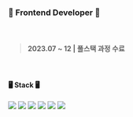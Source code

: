 ### 🌱 Frontend Developer 🌱
<br/>

> #### 2023.07 ~ 12 |  풀스택 과정 수료
<br/>

#### 🖥️ Stack 🖥️
<img src="https://img.shields.io/badge/HTML5-E34F26?style=for-the-badge&logo=html5&logoColor=fff"/> <img src="https://img.shields.io/badge/CSS3-1572B6?style=for-the-badge&logo=css3&logoColor=fff"/> <img src="https://img.shields.io/badge/javascript-F7DF1E?style=for-the-badge&logo=javascript&logoColor=000"/> <img src="https://img.shields.io/badge/React-282c34?style=for-the-badge&logo=react&logoColor=61DAFB"/> <img src="https://img.shields.io/badge/MYSQL-4479A1?style=for-the-badge&logo=mysql&logoColor=fff"/> <img src="https://img.shields.io/badge/node.js-339933?style=for-the-badge&logo=nodedotjs&logoColor=fff"/><br/><br/>


